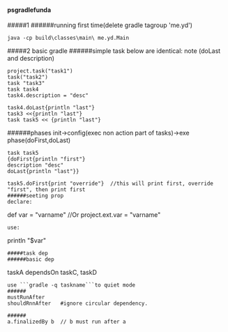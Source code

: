 #### psgradlefunda
#####1
######running first time(delete gradle tagroup 'me.yd')
```
java -cp build\classes\main\ me.yd.Main
```
#####2 basic gradle
######simple task
below are identical: note (doLast and description)
```
project.task("task1")
task("task2")
task "task3"
task task4
task4.description = "desc"

task4.doLast{println "last"}
task3 <<{println "last"}
task task5 << {println "last"}
```
######phases
init->config(exec non action part of tasks)->exe phase(doFirst,doLast)
```
task task5 
{doFirst{println "first"}
description "desc"
doLast{println "last"}}

task5.doFirst{print "override"}  //this will print first, override "first", then print first
######seeting prop
declare:
```
def var = "varname"
//Or
project.ext.var = "varname"
```
use:
```
println "$var"
```
#####task dep
######basic dep
```
taskA dependsOn taskC, taskD
```
use ```gradle -q taskname```to quiet mode
######
mustRunAfter
shouldRnnAfter   #ignore circular dependency.

######
a.finalizedBy b  // b must run after a